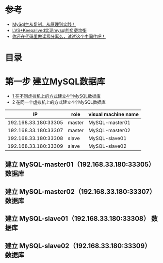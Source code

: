 

# 参考

* [MySql主从复制，从原理到实践！](http://www.macrozheng.com/#/reference/mysql_master_slave)
* [LVS+Keepalived实现mysql的负载均衡](https://www.cnblogs.com/tangyanbo/p/4305589.html)
* [你还在代码里做读写分离么，试试这个中间件吧！](http://www.macrozheng.com/#/reference/gaea)

# 目录

# 第一步  建立MySQL数据库

* [1 在不同虚拟机上的方式建立4个MySQL数据库](https://github.com/stevenli91748/Database/blob/master/MySQL/MySQL%20Linux%E5%AE%89%E8%A3%85/README.md)
* 2 在同一个虚拟机上的方式建立4个MySQL数据库

IP |role|visual machine name |
---|---|---|
192.168.33.180:33305|master|	MySQL-master01	|
192.168.33.180:33307|master|	MySQL-master02	|
192.168.33.180:33308|slave|	MySQL-slave01	|
192.168.33.180:33309|slave|	MySQL-slave02	|

## 建立 MySQL-master01（192.168.33.180:33305） 数据库


## 建立 MySQL-master02（192.168.33.180:33307） 数据库
## 建立 MySQL-slave01（192.168.33.180:33308） 数据库
## 建立 MySQL-slave02（192.168.33.180:33309） 数据库
